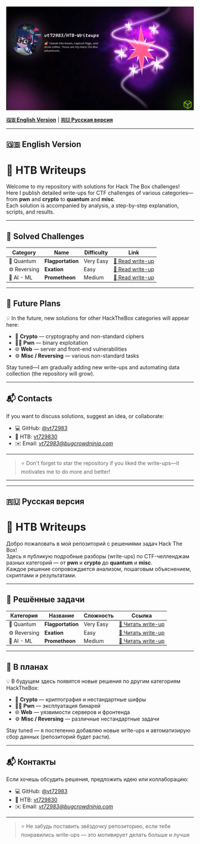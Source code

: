![general](GENERAL1.jpg)

[**🇬🇧 English Version**](#-english-version) | [**🇷🇺 Русская версия**](#-русская-версия)

---

## 🇬🇧 English Version

# 🧠 HTB Writeups

Welcome to my repository with solutions for Hack The Box challenges!  
Here I publish detailed write-ups for CTF challenges of various categories—from **pwn** and **crypto** to **quantum** and **misc**.  
Each solution is accompanied by analysis, a step-by-step explanation, scripts, and results.

---

## 📜 Solved Challenges

| Category | Name | Difficulty | Link |
|------------|-----------|------------|--------|
| 🧩 Quantum | **Flagportation** | Very Easy | [📖 Read write-up](https://github.com/vt72983/HTB-Writeups/blob/main/Flagportation/README.md) |
| ⚙️ Reversing | **Exation** | Easy | [📖 Read write-up](https://github.com/vt72983/HTB-Writeups/blob/main/Exatlon/readme.md) |
| 🧠 AI - ML | **Prometheon** | Medium | [📖 Read write-up](https://github.com/vt72983/HTB-Writeups/blob/main/Prometheon/readme.md) |

---

## 🚧 Future Plans

💡 In the future, new solutions for other HackTheBox categories will appear here:  
- 🔐 **Crypto** — cryptography and non-standard ciphers
- 🧑‍💻 **Pwn** — binary exploitation
- 🌐 **Web** — server and front-end vulnerabilities
- ⚙️ **Misc / Reversing** — various non-standard tasks

Stay tuned—I am gradually adding new write-ups and automating data collection (the repository will grow).

---

## 📬 Contacts

If you want to discuss solutions, suggest an idea, or collaborate:

- 💻 GitHub: [@vt72983](https://github.com/vt72983)
- 🧩 HTB: [vt729830](https://app.hackthebox.com/users/1501105)
- ✉️ Email: *vt72983@bugcrowdninja.com*

---

> ⭐ Don't forget to star the repository if you liked the write-ups—it motivates me to do more and better!

---
---

## 🇷🇺 Русская версия

# 🧠 HTB Writeups

Добро пожаловать в мой репозиторий с решениями задач Hack The Box!  
Здесь я публикую подробные разборы (write-ups) по CTF-челленджам разных категорий — от **pwn** и **crypto** до **quantum** и **misc**.  
Каждое решение сопровождается анализом, пошаговым объяснением, скриптами и результатами.

---

## 📜 Решённые задачи

| Категория | Название | Сложность | Ссылка |
|------------|-----------|------------|--------|
| 🧩 Quantum | **Flagportation** | Very Easy | [📖 Читать write-up](https://github.com/vt72983/HTB-Writeups/blob/main/Flagportation/README.md) |
| ⚙️ Reversing | **Exation** | Easy | [📖 Читать write-up](https://github.com/vt72983/HTB-Writeups/blob/main/Exatlon/readme.md) |
| 🧠 AI - ML | **Prometheon** | Medium | [📖 Читать write-up](https://github.com/vt72983/HTB-Writeups/blob/main/Prometheon/readme.md) |

---

## 🚧 В планах

💡 В будущем здесь появятся новые решения по другим категориям HackTheBox:  
- 🔐 **Crypto** — криптография и нестандартные шифры  
- 🧑‍💻 **Pwn** — эксплуатация бинарей  
- 🌐 **Web** — уязвимости серверов и фронтенда  
- ⚙️ **Misc / Reversing** — различные нестандартные задачи  

Stay tuned — я постепенно добавляю новые write-ups и автоматизирую сбор данных (репозиторий будет расти).

---

## 📬 Контакты

Если хочешь обсудить решения, предложить идею или коллаборацию:

- 💻 GitHub: [@vt72983](https://github.com/vt72983)
- 🧩 HTB: [vt729830](https://app.hackthebox.com/users/1501105)
- ✉️ Email: *vt72983@bugcrowdninja.com*

---

> ⭐ Не забудь поставить звёздочку репозиторию, если тебе понравились write-ups — это мотивирует делать больше и лучше
